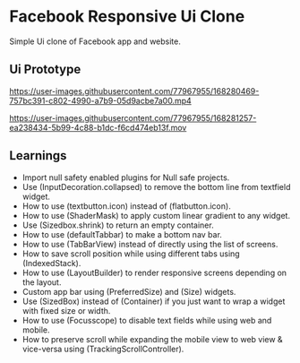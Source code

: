 # Facebook Responsive Ui Clone

Simple Ui clone of Facebook app and website.

## Ui Prototype

https://user-images.githubusercontent.com/77967955/168280469-757bc391-c802-4990-a7b9-05d9acbe7a00.mp4

https://user-images.githubusercontent.com/77967955/168281257-ea238434-5b99-4c88-b1dc-f6cd474eb13f.mov


## Learnings

- Import null safety enabled plugins for Null safe projects.
- Use (InputDecoration.collapsed) to remove the bottom line from textfield widget.
- How to use (textbutton.icon) instead of (flatbutton.icon).
- How to use (ShaderMask) to apply custom linear gradient to any widget.
- Use (Sizedbox.shrink) to return an empty container.
- How to use (defaultTabbar) to make a bottom nav bar.
- How to use (TabBarView) instead of directly using the list of screens.
- How to save scroll position while using different tabs using (IndexedStack).
- How to use (LayoutBuilder) to render responsive screens depending on the layout.
- Custom app bar using (PreferredSize) and (Size) widgets.
- Use (SizedBox) instead of (Container) if you just want to wrap a widget with fixed size or width.
- How to use (Focusscope) to disable text fields while using web and mobile.
- How to preserve scroll while expanding the mobile view to web view & vice-versa using (TrackingScrollController).
